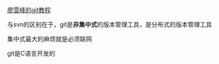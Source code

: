 [廖雪峰的git教程](https://www.liaoxuefeng.com/wiki/896043488029600/896202780297248)

与svn的区别在于，git是**非集中式**的版本管理工具，是分布式的版本管理工具

集中式最大的麻烦就是必须联网

git是C语言开发的